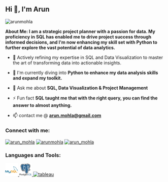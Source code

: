 <h2 align="left">Hi 👋, I'm Arun</h1>

<p align="left"> <img src="https://komarev.com/ghpvc/?username=arunmohla&label=Profile%20views&color=0e75b6&style=flat" alt="arunmohla" /> </p>

**About Me: I am a strategic project planner with a passion for data. My proficiency in SQL has enabled me to drive project success through informed decisions, and I'm now enhancing my skill set with Python to further explore the vast potential of data analytics.**

- 🔭 Actively refining my expertise in SQL and Data Visualization to master the art of transforming data into actionable insights.

- 🌱 I'm currently diving into **Python to enhance my data analysis skills and expand my toolkit.**

- 💬 Ask me about **SQL, Data Visualization & Project Management**

- ⚡ Fun fact **SQL taught me that with the right query, you can find the answer to almost anything.**

- 📫 contact me @ **arun.mohla@gmail.com**

<h3 align="left">Connect with me:</h3>
<p align="left">
<a href="https://twitter.com/arun_mohla" target="blank"><img align="center" src="https://raw.githubusercontent.com/rahuldkjain/github-profile-readme-generator/master/src/images/icons/Social/twitter.svg" alt="arun_mohla" height="30" width="40" /></a>
<a href="https://linkedin.com/in/arunmohla" target="blank"><img align="center" src="https://raw.githubusercontent.com/rahuldkjain/github-profile-readme-generator/master/src/images/icons/Social/linked-in-alt.svg" alt="arunmohla" height="30" width="40" /></a>
<a href="https://instagram.com/arun_mohla" target="blank"><img align="center" src="https://raw.githubusercontent.com/rahuldkjain/github-profile-readme-generator/master/src/images/icons/Social/instagram.svg" alt="arun_mohla" height="30" width="40" /></a>
</p>

<h3 align="left">Languages and Tools:</h3>
<p align="left"> <a href="https://www.mysql.com/" target="_blank" rel="noreferrer"> <img src="https://raw.githubusercontent.com/devicons/devicon/master/icons/mysql/mysql-original-wordmark.svg" alt="mysql" width="40" height="40"/>   </a> <a href="https://www.postgresql.org" target="_blank" rel="noreferrer"> <img src="https://raw.githubusercontent.com/devicons/devicon/master/icons/postgresql/postgresql-original-wordmark.svg" alt="postgresql" width="40" height="40"/>   </a> <a href="https://www.tableau.com/" target="_blank" rel="noreferrer"> <img src="https://analyticstraininghub.com/wp-content/uploads/2020/10/icon-tableau.png" alt="tableau" width="40" height="40"/> </a> </p>


